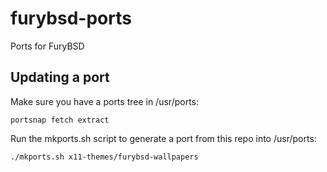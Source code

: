 # furybsd-ports
Ports for FuryBSD

## Updating a port

Make sure you have a ports tree in /usr/ports:

```
portsnap fetch extract
```

Run the mkports.sh script to generate a port from this repo into /usr/ports:

```
./mkports.sh x11-themes/furybsd-wallpapers
```

